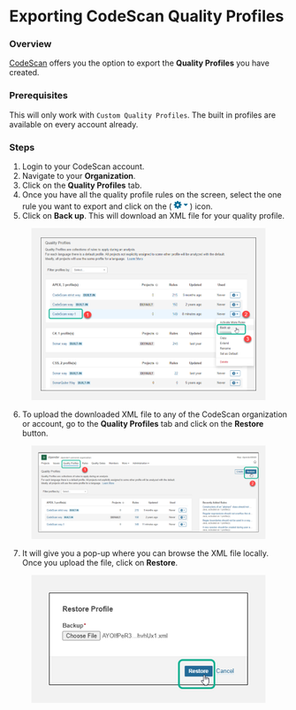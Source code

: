 # Exporting CodeScan Quality Profiles

### Overview <a href="#overview" id="overview"></a>

[CodeScan](https://www.codescan.io/) offers you the option to export the **Quality Profiles** you have created.

### Prerequisites <a href="#prerequisites" id="prerequisites"></a>

This will only work with `Custom Quality Profiles`. The built in profiles are available on every account already.

### Steps <a href="#steps" id="steps"></a>

1. Login to your CodeScan account.
2. Navigate to your **Organization**.
3. Click on the **Quality Profiles** tab.
4. Once you have all the quality profile rules on the screen, select the one rule you want to export and click on the (![](<../../../.gitbook/assets/image (60) (1) (1) (1) (1) (1) (1) (1) (1) (1).png>)) icon.
5. Click on **Back up**. This will download an XML file for your quality profile.

<figure><img src="../../../.gitbook/assets/image (61) (1) (1) (1) (1) (1) (1) (1) (1) (1).png" alt="" width="563"><figcaption></figcaption></figure>

6. To upload the downloaded XML file to any of the CodeScan organization or account, go to the **Quality Profiles** tab and click on the **Restore** button.

<figure><img src="../../../.gitbook/assets/image (62) (1) (1) (1) (1) (1) (1) (1) (1) (1).png" alt=""><figcaption></figcaption></figure>

7. It will give you a pop-up where you can browse the XML file locally. Once you upload the file, click on **Restore**.

<figure><img src="../../../.gitbook/assets/image (63) (1) (1) (1) (1) (1) (1) (1) (1) (1).png" alt=""><figcaption></figcaption></figure>
